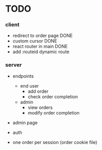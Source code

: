 # TODO

### client

- redirect to order page DONE
- custom cursor DONE
- react router in main DONE
- add :routeid dynamic route

### server

- endpoints

  - end user
    - add order
    - check order completion
  - admin
    - view orders
    - modify order completion

- admin page
- auth
- one order per session (order cookie file)
